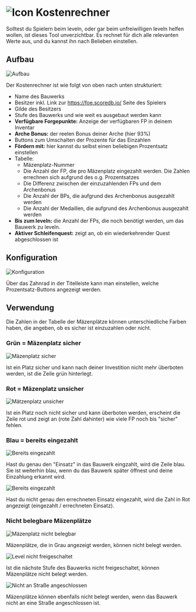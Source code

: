 # ![Icon](./.images/icon01.png) Kostenrechner

Solltest du Spielern beim leveln, oder gar beim unfreiwilligen leveln helfen wollen, ist dieses Tool unverzichtbar. Es rechnet für dich alle relevanten Werte aus, und du kannst ihn nach Belieben einstellen.

## Aufbau

![Aufbau](./.images/screenshot01.png)

Der Kostenrechner ist wie folgt von oben nach unten strukturiert:

* Name des Bauwerks
* Besitzer inkl. Link zur https://foe.scoredb.io/ Seite des Spielers
* Gilde des Besitzers
* Stufe des Bauwerks und wie weit es ausgebaut werden kann
* **Verfügbare Forgepunkte:** Anzeige der verfügbaren FP in deinem Inventar
* **Arche Bonus:** der reelen Bonus deiner Arche (hier 93%)
* Buttons zum Umschalten der Prozente für das Einzahlen
* **Fördern mit:** hier kannst du selbst einen beliebigen Prozentsatz einstellen
* Tabelle:
  * Mäzenplatz-Nummer
  * Die Anzahl der FP, die pro Mäzenplatz eingezahlt werden.  Die Zahlen errechnen sich aufgrund des o.g. Prozentsatzes
  * Die Differenz zwischen der einzuzahlenden FPs und dem Archenbonus
  * Die Anzahl der BPs, die aufgrund des Archenbonus ausgezahlt werden
  * Die Anzahl der Medaillen, die aufgrund des Archenbonus ausgezahlt werden
* **Bis zum leveln:** die Anzahl der FPs, die noch benötigt werden, um das Bauwerk zu leveln.
* **Aktiver Schleifenquest:** zeigt an, ob ein wiederkehrender Quest abgeschlossen ist

## Konfiguration

![Konfiguration](./.images/screenshot02.png)

Über das Zahnrad in der Titelleiste kann man einstellen, welche Prozentsatz-Buttons angezeigt werden.

## Verwendung

Die Zahlen in der Tabelle der Mäzenplätze können unterschiedliche Farben haben, die angeben, ob es sicher ist einzuzahlen oder nicht.

### Grün = Mäzenplatz sicher

![Mäzenplatz sicher](./.images/screenshot01.png)

Ist ein Platz sicher und kann nach deiner Investition nicht mehr überboten werden, ist die Zeile grün hinterlegt.

### Rot = Mäzenplatz unsicher

![Mätzenplatz unsicher](./.images/screenshot05.png)

Ist ein Platz noch nicht sicher und kann überboten werden, erscheint die Zeile rot und zeigt an (rote Zahl dahinter) wie viele FP noch bis "sicher" fehlen.

### Blau = bereits eingezahlt

![Bereits eingezahlt](./.images/screenshot04.png)

Hast du genau den "Einsatz" in das Bauwerk eingzahlt, wird die Zeile blau. Sie ist weiterhin blau, wenn du das Bauwerk später öffnest und deine Einzahlung erkannt wird.

![Bereits eingezahlt](./.images/screenshot03.png)

Hast du nicht genau den errechneten Einsatz eingezahlt, wird die Zahl in Rot angezeigt (eingezahlt / errechneten Einsatz).

### Nicht belegbare Mäzenplätze

![Mäzenplatz nicht belegbar](./.images/screenshot08.png)

Mäzenplätze, die in Grau angezeigt werden, können nicht belegt werden.

![Level nicht freigeschaltet](./.images/screenshot07.png)

Ist die nächste Stufe des Bauwerks nicht freigeschaltet, können Mäzenplätze nicht belegt werden.

![Nicht an Straße angeschlossen](./.images/screenshot06.png)

Mäzenplätze können ebenfalls nicht belegt werden, wenn das Bauwerk nicht an eine Straße angeschlossen ist.

